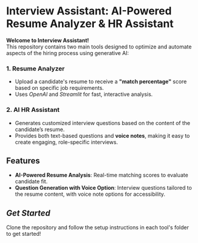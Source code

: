 # Interview Assistant: **AI-Powered Resume Analyzer & HR Assistant**

**Welcome to Interview Assistant!**  
This repository contains two main tools designed to optimize and automate aspects of the hiring process using generative AI:

### 1. **Resume Analyzer**
- Upload a candidate's resume to receive a **"match percentage"** score based on specific job requirements.
- Uses *OpenAI* and *Streamlit* for fast, interactive analysis.

### 2. **AI HR Assistant**
- Generates customized interview questions based on the content of the candidate’s resume.
- Provides both text-based questions and **voice notes**, making it easy to create engaging, role-specific interviews.

## **Features**
- **AI-Powered Resume Analysis**: Real-time matching scores to evaluate candidate fit.
- **Question Generation with Voice Option**: Interview questions tailored to the resume content, with voice note options for accessibility.

## *Get Started*
Clone the repository and follow the setup instructions in each tool's folder to get started!
